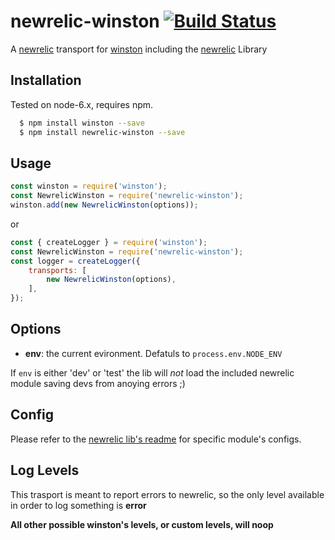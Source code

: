# newrelic-winston [![Build Status](https://secure.travis-ci.org/namshi/newrelic-winston.png)](http://travis-ci.org/namshi/newrelic-winston)

A [newrelic][0] transport for [winston][1] including the [newrelic][2] Library

## Installation

Tested on node-6.x, requires npm.

``` sh
  $ npm install winston --save
  $ npm install newrelic-winston --save
```

## Usage
```javascript
const winston = require('winston');
const NewrelicWinston = require('newrelic-winston');
winston.add(new NewrelicWinston(options));

```

or

```javascript
const { createLogger } = require('winston');
const NewrelicWinston = require('newrelic-winston');
const logger = createLogger({
    transports: [
        new NewrelicWinston(options),
    ],
});
```
## Options
* __env__:  the current evironment. Defatuls to `process.env.NODE_ENV`

If `env` is either 'dev' or 'test' the lib will _not_ load the included newrelic module saving devs from anoying errors ;)

## Config
Please refer to the [newrelic lib's readme](https://github.com/newrelic/node-newrelic#configuring-the-module) for specific module's configs.

## Log Levels
This trasport is meant to report errors to newrelic, so the only level available in order to log something is **error**

**All other possible winston's levels, or custom levels, will noop**

[0]: http://newrelic.com/
[1]: https://github.com/flatiron/winston
[2]: https://github.com/newrelic/node-newrelic
